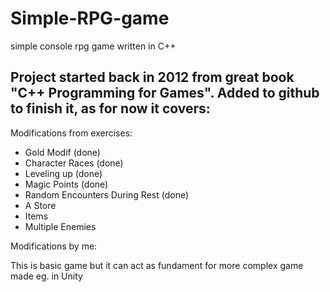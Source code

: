 # Simple-RPG-game
simple console rpg game written in C++

Project started back in 2012 from great book "C++ Programming for Games". Added to github to finish it, as for now it covers:
- 

Modifications from exercises:
- Gold Modif (done)
- Character Races (done)
- Leveling up (done)
- Magic Points (done)
- Random Encounters During Rest (done)
- A Store
- Items
- Multiple Enemies

Modifications by me:


This is basic game but it can act as fundament for more complex game made eg. in Unity
